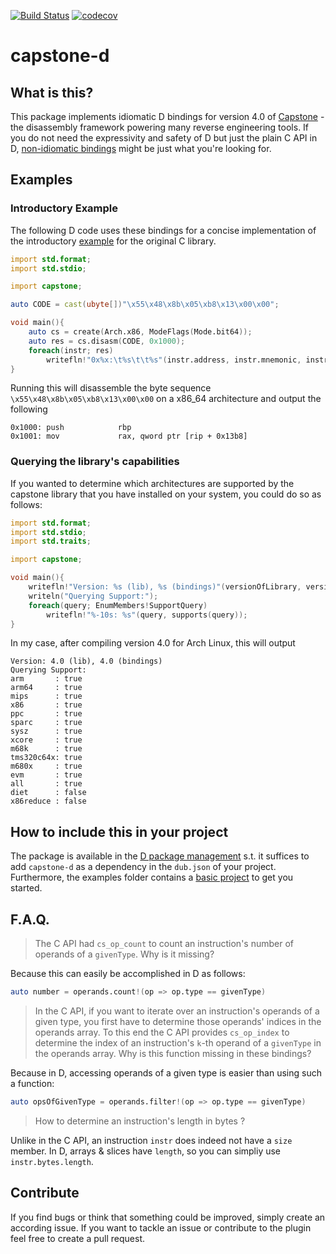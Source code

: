 [![Build Status](https://travis-ci.org/bohlender/capstone-d.svg?branch=master)](https://travis-ci.org/bohlender/capstone-d)
[![codecov](https://codecov.io/gh/bohlender/capstone-d/branch/master/graph/badge.svg)](https://codecov.io/gh/bohlender/capstone-d)

# capstone-d

## What is this?
This package implements idiomatic D bindings for version 4.0 of [Capstone](http://www.capstone-engine.org) - the disassembly framework powering many reverse engineering tools. If you do not need the expressivity and safety of D but just the plain C API in D, [non-idiomatic bindings](https://github.com/theoldmoon0602/capstone-d) might be just what you're looking for.

## Examples
### Introductory Example
The following D code uses these bindings for a concise implementation of the introductory [example](http://www.capstone-engine.org/lang_c.html) for the original C library.

```D
import std.format;
import std.stdio;

import capstone;

auto CODE = cast(ubyte[])"\x55\x48\x8b\x05\xb8\x13\x00\x00";

void main(){
    auto cs = create(Arch.x86, ModeFlags(Mode.bit64));
    auto res = cs.disasm(CODE, 0x1000);
    foreach(instr; res)
        writefln!"0x%x:\t%s\t\t%s"(instr.address, instr.mnemonic, instr.opStr);
}
```
Running this will disassemble the byte sequence `\x55\x48\x8b\x05\xb8\x13\x00\x00` on a x86_64 architecture and output the following
```
0x1000: push            rbp
0x1001: mov             rax, qword ptr [rip + 0x13b8]
```
### Querying the library's capabilities
If you wanted to determine which architectures are supported by the capstone library that you have installed on your system, you could do so as follows:
```D
import std.format;
import std.stdio;
import std.traits;

import capstone;

void main(){
    writefln!"Version: %s (lib), %s (bindings)"(versionOfLibrary, versionOfBindings);
    writeln("Querying Support:");
    foreach(query; EnumMembers!SupportQuery)
        writefln!"%-10s: %s"(query, supports(query));
}
```
In my case, after compiling version 4.0 for Arch Linux, this will output
```
Version: 4.0 (lib), 4.0 (bindings)
Querying Support:
arm       : true
arm64     : true
mips      : true
x86       : true
ppc       : true
sparc     : true
sysz      : true
xcore     : true
m68k      : true
tms320c64x: true
m680x     : true
evm       : true
all       : true
diet      : false
x86reduce : false
```

## How to include this in your project
The package is available in the [D package management](http://code.dlang.org/packages/capstone-d) s.t. it suffices to add `capstone-d` as a dependency in the `dub.json` of your project.
Furthermore, the examples folder contains a [basic project](https://github.com/bohlender/capstone-d/tree/master/examples/basic) to get you started.

## F.A.Q.
> The C API had `cs_op_count` to count an instruction's number of operands of a `givenType`. Why is it missing?

Because this can easily be accomplished in D as follows:
```D
auto number = operands.count!(op => op.type == givenType)
```

> In the C API, if you want to iterate over an instruction's operands of a given type, you first have to determine those operands' indices in the operands array. To this end the C API provides `cs_op_index` to determine the index of an instruction's `k`-th operand of a `givenType` in the operands array. Why is this function missing in these bindings?

Because in D, accessing operands of a given type is easier than using such a function:
```D
auto opsOfGivenType = operands.filter!(op => op.type == givenType)
```

> How to determine an instruction's length in bytes ?

Unlike in the C API, an instruction `instr` does indeed not have a `size` member. In D, arrays & slices have `length`, so you can simpliy use `instr.bytes.length`.

## Contribute
If you find bugs or think that something could be improved, simply create an according issue.
If you want to tackle an issue or contribute to the plugin feel free to create a pull request.